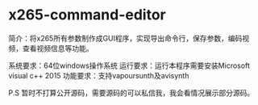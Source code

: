 # x265-command-editor
简介：将x265所有参数制作成GUI程序，实现导出命令行，保存参数，编码视频，查看视频信息等功能。

系统要求：64位windows操作系统
运行要求：运行本程序需要安装Microsoft visual c++ 2015
功能要求：支持vapoursunth及avisynth

P.S 暂时不打算公开源码，需要源码的可以私信我，我会看情况展示部分源码。
